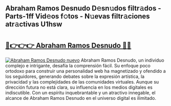 ## Abraham Ramos Desnudo D𝚎sn𝚞dos filtr𝚊dos - Parts-1ff Vid𝚎os f𝚘tos - N𝚞evas filtr𝚊ciones atr𝚊ctivas U1hsw

# <h2><a href="http://mb7tgn.tromn.icu/?c=Abraham+Ramos+Desnudo">🔗👉👉👉 Abraham Ramos Desnudo 🔗🔗</a></h2>

[![Abraham Ramos Desnudo nuevo](https://i.imgur.com/pEAQMta.gif)](http://mb7tgn.tromn.icu/?c=Abraham+Ramos+Desnudo)
Abraham Ramos Desnudo, un individuo complejo e intrigante, desafía la comprensión fácil. Su enfoque poco ortodoxo para construir una personalidad web ha magnetizado y ofendido a los seguidores, generando debates sobre la expresión artística, la privacidad y las complejidades de las comunidades virtuales. Aunque su dirección futura no está clara, su influencia en los medios digitales es indiscutible. Con un espíritu inquebrantable y un atractivo innegable, el alcance de Abraham Ramos Desnudo en el universo digital es ilimitado.
